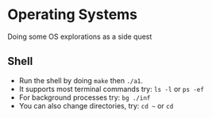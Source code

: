 # Operating Systems
Doing some OS explorations as a side quest

## Shell
* Run the shell by doing `make` then `./a1`.
* It supports most terminal commands try: `ls -l` or `ps -ef`
* For background processes try: `bg ./inf`
* You can also change directories, try: `cd ~` or `cd`
